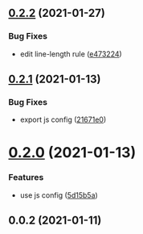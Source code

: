 ## [0.2.2](https://github.com/alex-lit/config-markdownlint/compare/v0.2.1...v0.2.2) (2021-01-27)


### Bug Fixes

* edit line-length rule ([e473224](https://github.com/alex-lit/config-markdownlint/commit/e47322445f2fbbff6f03c68d13e93e3aa406b791))



## [0.2.1](https://github.com/alex-lit/config-markdownlint/compare/v0.2.0...v0.2.1) (2021-01-13)


### Bug Fixes

* export js config ([21671e0](https://github.com/alex-lit/config-markdownlint/commit/21671e046468cd8ce9ead90835cbdcc2cef2a65c))



# [0.2.0](https://github.com/alex-lit/config-markdownlint/compare/v0.0.2...v0.2.0) (2021-01-13)


### Features

* use js config ([5d15b5a](https://github.com/alex-lit/config-markdownlint/commit/5d15b5a185cce9d963c9c1860aeece3f9b6069d8))



## 0.0.2 (2021-01-11)



